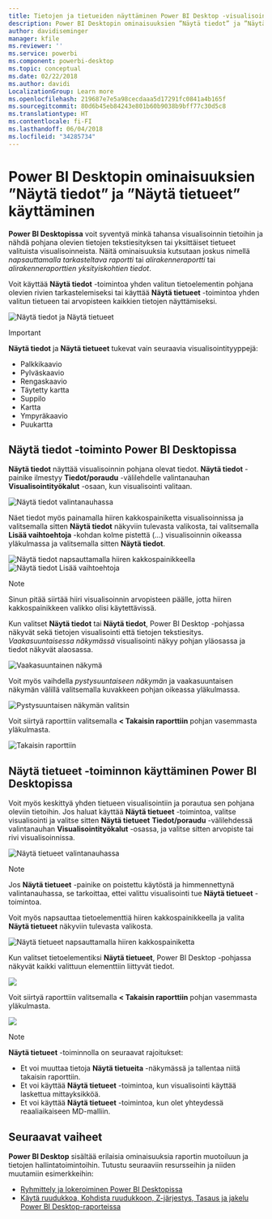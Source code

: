 ```yaml
---
title: Tietojen ja tietueiden näyttäminen Power BI Desktop -visualisoinneissa
description: Power BI Desktopin ominaisuuksien ”Näytä tiedot” ja ”Näytä tietueet” käyttäminen yksityiskohtiin pääsemiseksi
author: davidiseminger
manager: kfile
ms.reviewer: ''
ms.service: powerbi
ms.component: powerbi-desktop
ms.topic: conceptual
ms.date: 02/22/2018
ms.author: davidi
LocalizationGroup: Learn more
ms.openlocfilehash: 219687e7e5a98cecdaaa5d17291fc0841a4b165f
ms.sourcegitcommit: 80d6b45eb84243e801b60b9038b9bff77c30d5c8
ms.translationtype: HT
ms.contentlocale: fi-FI
ms.lasthandoff: 06/04/2018
ms.locfileid: "34285734"
---
```

# <a name="use-see-data-and-see-records-in-power-bi-desktop"></a>Power BI Desktopin ominaisuuksien ”Näytä tiedot” ja ”Näytä tietueet” käyttäminen
**Power BI Desktopissa** voit syventyä minkä tahansa visualisoinnin tietoihin ja nähdä pohjana olevien tietojen tekstiesityksen tai yksittäiset tietueet valituista visualisoinneista. Näitä ominaisuuksia kutsutaan joskus nimellä *napsauttamalla tarkasteltava raportti* tai *alirakenneraportti* tai *alirakenneraporttien yksityiskohtien tiedot*.

Voit käyttää **Näytä tiedot** -toimintoa yhden valitun tietoelementin pohjana olevien rivien tarkastelemiseksi tai käyttää **Näytä tietueet** -toimintoa yhden valitun tietueen tai arvopisteen kaikkien tietojen näyttämiseksi. 

![Näytä tiedot ja Näytä tietueet](media/desktop-see-data-see-records/see-data-record.png)

>[!IMPORTANT]
>**Näytä tiedot** ja **Näytä tietueet** tukevat vain seuraavia visualisointityyppejä:
>  - Palkkikaavio
>  - Pylväskaavio
>  - Rengaskaavio
>  - Täytetty kartta
>  - Suppilo
>  - Kartta
>  - Ympyräkaavio
>  - Puukartta

## <a name="use-see-data-in-power-bi-desktop"></a>Näytä tiedot -toiminto Power BI Desktopissa

**Näytä tiedot** näyttää visualisoinnin pohjana olevat tiedot. **Näytä tiedot** -painike ilmestyy **Tiedot/poraudu** -välilehdelle valintanauhan **Visualisointityökalut** -osaan, kun visualisointi valitaan.

![Näytä tiedot valintanauhassa](media/desktop-see-data-see-records/see-data1.png)

Näet tiedot myös painamalla hiiren kakkospainiketta visualisoinnissa ja valitsemalla sitten **Näytä tiedot** näkyviin tulevasta valikosta, tai valitsemalla **Lisää vaihtoehtoja** -kohdan kolme pistettä (...) visualisoinnin oikeassa yläkulmassa ja valitsemalla sitten **Näytä tiedot**.

![Näytä tiedot napsauttamalla hiiren kakkospainikkeella](media/desktop-see-data-see-records/see-data2.png)&nbsp;&nbsp;![Näytä tiedot Lisää vaihtoehtoja](media/desktop-see-data-see-records/see-data3.png)

> [!NOTE]
> Sinun pitää siirtää hiiri visualisoinnin arvopisteen päälle, jotta hiiren kakkospainikkeen valikko olisi käytettävissä.

Kun valitset **Näytä tiedot** tai **Näytä tiedot**, Power BI Desktop -pohjassa näkyvät sekä tietojen visualisointi että tietojen tekstiesitys. *Vaakasuuntaisessa näkymässä* visualisointi näkyy pohjan yläosassa ja tiedot näkyvät alaosassa. 

![Vaakasuuntainen näkymä](media/desktop-see-data-see-records/see-data4a.png)

Voit myös vaihdella *pystysuuntaiseen näkymän* ja vaakasuuntaisen näkymän välillä valitsemalla kuvakkeen pohjan oikeassa yläkulmassa.

![Pystysuuntaisen näkymän valitsin](media/desktop-see-data-see-records/see-data4.png)

Voit siirtyä raporttiin valitsemalla **< Takaisin raporttiin** pohjan vasemmasta yläkulmasta.

![Takaisin raporttiin](media/desktop-see-data-see-records/see-data5.png)

## <a name="use-see-records-in-power-bi-desktop"></a>Näytä tietueet -toiminnon käyttäminen Power BI Desktopissa

Voit myös keskittyä yhden tietueen visualisointiin ja porautua sen pohjana oleviin tietoihin. Jos haluat käyttää **Näytä tietueet** -toimintoa, valitse visualisointi ja valitse sitten **Näytä tietueet** **Tiedot/poraudu** -välilehdessä valintanauhan **Visualisointityökalut** -osassa, ja valitse sitten arvopiste tai rivi visualisoinnissa. 

![Näytä tietueet valintanauhassa](media/desktop-see-data-see-records/see-record1.png)

> [!NOTE]
> Jos **Näytä tietueet** -painike on poistettu käytöstä ja himmennettynä valintanauhassa, se tarkoittaa, ettei valittu visualisointi tue **Näytä tietueet** -toimintoa.

Voit myös napsauttaa tietoelementtiä hiiren kakkospainikkeella ja valita **Näytä tietueet** näkyviin tulevasta valikosta.

![Näytä tietueet napsauttamalla hiiren kakkospainiketta](media/desktop-see-data-see-records/see-record2.png)

Kun valitset tietoelementiksi **Näytä tietueet**, Power BI Desktop -pohjassa näkyvät kaikki valittuun elementtiin liittyvät tiedot. 

![](media/desktop-see-data-see-records/see-record3.png)

Voit siirtyä raporttiin valitsemalla **< Takaisin raporttiin** pohjan vasemmasta yläkulmasta.

![](media/desktop-see-data-see-records/see-record4.png)

> [!NOTE]
>**Näytä tietueet** -toiminnolla on seuraavat rajoitukset:
> - Et voi muuttaa tietoja **Näytä tietueita** -näkymässä ja tallentaa niitä takaisin raporttiin.
> - Et voi käyttää **Näytä tietueet** -toimintoa, kun visualisointi käyttää laskettua mittayksikköä.
> - Et voi käyttää **Näytä tietueet** -toimintoa, kun olet yhteydessä reaaliaikaiseen MD-malliin.

## <a name="next-steps"></a>Seuraavat vaiheet
**Power BI Desktop** sisältää erilaisia ominaisuuksia raportin muotoiluun ja tietojen hallintatoimintoihin. Tutustu seuraaviin resursseihin ja niiden muutamiin esimerkkeihin:

* [ Ryhmittely ja lokeroiminen Power BI Desktopissa](desktop-grouping-and-binning.md)
* [Käytä ruudukkoa, Kohdista ruudukkoon, Z-järjestys, Tasaus ja jakelu Power BI Desktop-raporteissa](desktop-gridlines-snap-to-grid.md)

